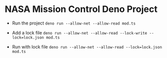 # NASA Mission Control Deno Project

- Run the project
  `deno run --allow-net --allow-read mod.ts`

- Add a lock file
  `deno run --allow-net --allow-read --lock-write --lock=lock.json mod.ts`

- Run with lock file
  `deno run --allow-net --allow-read --lock=lock.json mod.ts`

